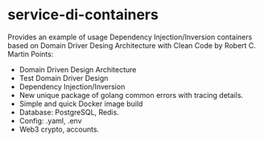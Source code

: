 # service-di-containers
Provides an example of usage Dependency Injection/Inversion containers based on Domain Driver Desing Architecture with Clean Code by Robert C. Martin
Points:
 - Domain Driven Design Architecture
 - Test Domain Driver Design
 - Dependency Injection/Inversion
 - New unique package of golang common errors with tracing details.
 - Simple and quick Docker image build
 - Database: PostgreSQL, Redis.
 - Config: .yaml, .env
 - Web3 crypto, accounts.
